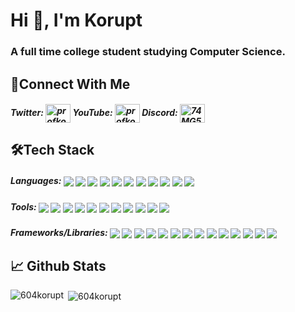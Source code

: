 <h1 align="left">Hi 👋, I'm Korupt</h1>
<h3 align="left">A full time college student studying Computer Science.</h3>

<h2 align="left">🔗Connect With Me</h2>
<h5 align="left">
Twitter: <a href="https://twitter.com/profkorupt" target="blank"><img align="center" src="https://raw.githubusercontent.com/rahuldkjain/github-profile-readme-generator/master/src/images/icons/Social/twitter.svg" alt="profkorupt" height="30" width="40" /></a>
YouTube: <a href="https://www.youtube.com/c/profkorupt" target="blank"><img align="center" src="https://raw.githubusercontent.com/rahuldkjain/github-profile-readme-generator/master/src/images/icons/Social/youtube.svg" alt="profkorupt" height="30" width="40" /></a>
Discord: <a href="https://discord.gg/74MG59GkRh" target="blank"><img align="center" src="https://raw.githubusercontent.com/rahuldkjain/github-profile-readme-generator/master/src/images/icons/Social/discord.svg" alt="74MG59GkRh" height="30" width="40" /></a>
</h5>

<h2 align="left">🛠️Tech Stack</h2>
<h5 align="left"> Languages:
<img align="center" src="https://img.shields.io/badge/python-3670A0?style=for-the-badge&logo=python&logoColor=ffdd54"/>
<img align="center" src="https://img.shields.io/badge/java-%23ED8B00.svg?style=for-the-badge&logo=openjdk&logoColor=white"/>
<img align="center" src="https://img.shields.io/badge/c-%2300599C.svg?style=for-the-badge&logo=c&logoColor=white"/>
<img align="center" src="https://img.shields.io/badge/c++-%2300599C.svg?style=for-the-badge&logo=c%2B%2B&logoColor=white"/>
<img align="center" src="https://img.shields.io/badge/ruby-%23CC342D.svg?style=for-the-badge&logo=ruby&logoColor=white"/>
<img align="center" src="https://img.shields.io/badge/javascript-%23323330.svg?style=for-the-badge&logo=javascript&logoColor=%23F7DF1E"/>
<img align="center" src="https://img.shields.io/badge/typescript-%23007ACC.svg?style=for-the-badge&logo=typescript&logoColor=white"/>
<img align="center" src="https://img.shields.io/badge/go-%2300ADD8.svg?style=for-the-badge&logo=go&logoColor=white"/>
<img align="center" src="https://img.shields.io/badge/html5-%23E34F26.svg?style=for-the-badge&logo=html5&logoColor=white"/>
<img align="center" src="https://img.shields.io/badge/css3-%231572B6.svg?style=for-the-badge&logo=css3&logoColor=white"/>
<img align="center" src="https://img.shields.io/badge/bash_script-%23121011.svg?style=for-the-badge&logo=gnu-bash&logoColor=white"/>
</h5>
<h5 align="left">Tools:
<img align="center" src="https://img.shields.io/badge/postgres-%23316192.svg?style=for-the-badge&logo=postgresql&logoColor=white"/>
<img align="center" src="https://img.shields.io/badge/mysql-4479A1.svg?style=for-the-badge&logo=mysql&logoColor=white"/>
<img align="center" src="https://img.shields.io/badge/MongoDB-%234ea94b.svg?style=for-the-badge&logo=mongodb&logoColor=white"/>
<img align="center" src="https://img.shields.io/badge/git-%23F05033.svg?style=for-the-badge&logo=git&logoColor=white"/>
<img align="center" src="https://img.shields.io/badge/Visual%20Studio%20Code-0078d7.svg?style=for-the-badge&logo=visual-studio-code&logoColor=white"/>
<img align="center" src="https://img.shields.io/badge/Visual%20Studio-5C2D91.svg?style=for-the-badge&logo=visual-studio&logoColor=white"/>
<img align="center" src="https://img.shields.io/badge/github-%23121011.svg?style=for-the-badge&logo=github&logoColor=white"/>
<img align="center" src="https://img.shields.io/badge/AWS-%23FF9900.svg?style=for-the-badge&logo=amazon-aws&logoColor=white"/>
<img align="center" src="https://img.shields.io/badge/heroku-%23430098.svg?style=for-the-badge&logo=heroku&logoColor=white"/>
<img align="center" src="https://img.shields.io/badge/IntelliJIDEA-000000.svg?style=for-the-badge&logo=intellij-idea&logoColor=white"/>
<img align="center" src="https://img.shields.io/badge/pycharm-143?style=for-the-badge&logo=pycharm&logoColor=black&color=black&labelColor=green"/>
</h5>
<h5 align="left">Frameworks/Libraries:
<img align="center" src="https://img.shields.io/badge/rails-%23CC0000.svg?style=for-the-badge&logo=ruby-on-rails&logoColor=white"/>
<img align="center" src="https://img.shields.io/badge/react-%2320232a.svg?style=for-the-badge&logo=react&logoColor=%2361DAFB"/>
<img align="center" src="https://img.shields.io/badge/node.js-6DA55F?style=for-the-badge&logo=node.js&logoColor=white"/>
<img align="center" src="https://img.shields.io/badge/express.js-%23404d59.svg?style=for-the-badge&logo=express&logoColor=%2361DAFB"/>
<img align="center" src="https://img.shields.io/badge/Next-black?style=for-the-badge&logo=next.js&logoColor=white"/>
<img align="center" src="https://img.shields.io/badge/django-%23092E20.svg?style=for-the-badge&logo=django&logoColor=white"/>
<img align="center" src="https://img.shields.io/badge/flask-%23000.svg?style=for-the-badge&logo=flask&logoColor=white"/>
<img align="center" src="https://img.shields.io/badge/numpy-%23013243.svg?style=for-the-badge&logo=numpy&logoColor=white"/>
<img align="center" src="https://img.shields.io/badge/pandas-%23150458.svg?style=for-the-badge&logo=pandas&logoColor=white"/>
<img align="center" src="https://img.shields.io/badge/Matplotlib-%23ffffff.svg?style=for-the-badge&logo=Matplotlib&logoColor=black"/>
<img align="center" src="https://img.shields.io/badge/redux-%23593d88.svg?style=for-the-badge&logo=redux&logoColor=white"/>
<img align="center" src="https://img.shields.io/badge/threejs-black?style=for-the-badge&logo=three.js&logoColor=white"/>
<img align="center" src="https://img.shields.io/badge/postgres-%23316192.svg?style=for-the-badge&logo=postgresql&logoColor=white"/>
<img align="center" src="https://img.shields.io/badge/tailwindcss-%2338B2AC.svg?style=for-the-badge&logo=tailwind-css&logoColor=white"/>

</h5>

<h2 align="left">📈 Github Stats</h2>
<p><img align="left" src="https://github-readme-stats.vercel.app/api/top-langs?username=604korupt&theme=nightowl&include_all_commits=true&show_icons=true&locale=en&layout=compact" alt="604korupt" /></p>

<p>&nbsp;<img align="center" src="https://github-readme-stats.vercel.app/api?username=604korupt&theme=nightowl&include_all_commits=true&show_icons=true&locale=en" alt="604korupt" /></p>
